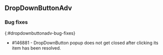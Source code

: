 ##  DropDownButtonAdv

### Bug fixes
{:#dropdownbuttonadv-bug-fixes}

* \#146881 - DropDownButton popup does not get closed after clicking its item has been resolved.
